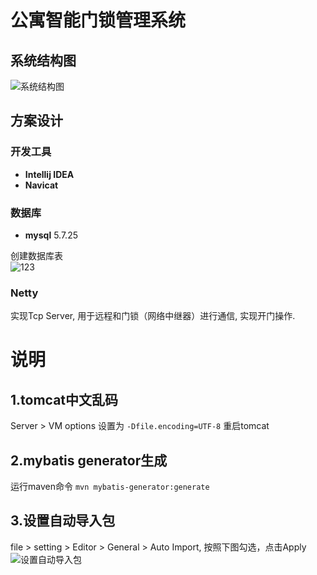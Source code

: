 # 公寓智能门锁管理系统

## 系统结构图
![](https://img-blog.csdnimg.cn/20200426103015179.png "系统结构图")


## 方案设计

### 开发工具
* **Intellij IDEA**
* **Navicat**
### 数据库
* **mysql** 5.7.25

创建数据库表  
![123](https://img-blog.csdnimg.cn/20200426140502513.png "创建数据库")
### Netty
实现Tcp Server, 用于远程和门锁（网络中继器）进行通信, 实现开门操作.

# 说明
## 1.tomcat中文乱码
Server > VM options 设置为 `-Dfile.encoding=UTF-8` 重启tomcat
## 2.mybatis generator生成
运行maven命令 `mvn mybatis-generator:generate`
## 3.设置自动导入包
file > setting > Editor > General > Auto Import, 按照下图勾选，点击Apply
![](https://img-blog.csdnimg.cn/20200426112654891.png "设置自动导入包")